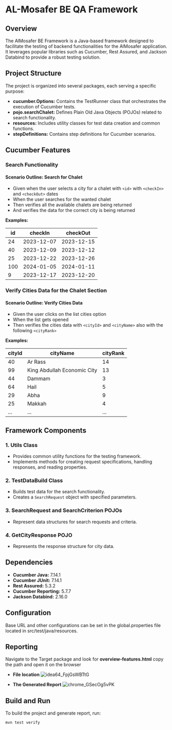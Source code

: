 # AL-Mosafer BE QA Framework

## Overview

The AlMosafer BE Framework is a Java-based framework designed to facilitate the testing of backend functionalities for the AlMosafer application. It leverages popular libraries such as Cucumber, Rest Assured, and Jackson Databind to provide a robust testing solution.

## Project Structure

The project is organized into several packages, each serving a specific purpose:

- **cucumber.Options:** Contains the TestRunner class that orchestrates the execution of Cucumber tests.
- **pojo.searchChalet:** Defines Plain Old Java Objects (POJOs) related to search functionality.
- **resources:** Includes utility classes for test data creation and common functions.
- **stepDefinitions:** Contains step definitions for Cucumber scenarios.

## Cucumber Features

### Search Functionality

#### Scenario Outline: Search for Chalet

- Given when the user selects a city for a chalet with `<id>` with `<checkIn>` and `<checkOut>` dates
- When the user searches for the wanted chalet
- Then verifies all the available chalets are being returned
- And verifies the data for the correct city is being returned

**Examples:**

| id  | checkIn    | checkOut   |
|----|------------|------------|
| 24 | 2023-12-07 | 2023-12-15 |
| 40 | 2023-12-09 | 2023-12-12 |
| 25 | 2023-12-22 | 2023-12-26 |
| 100 | 2024-01-05 | 2024-01-11 |
| 9 | 2023-12-17 | 2023-12-20 |

### Verify Cities Data for the Chalet Section

#### Scenario Outline: Verify Cities Data

- Given the user clicks on the list cities option
- When the list gets opened
- Then verifies the cities data with `<cityId>` and `<cityName>` also with the following `<cityRank>`

**Examples:**

| cityId | cityName                    | cityRank |
|--------|-----------------------------|----------|
| 40     | Ar Rass                     | 14       |
| 99     | King Abdullah Economic City | 13       |
| 44     | Dammam                      | 3        |
| 64     | Hail                        | 5        |
| 29     | Abha                        | 9        |
| 25     | Makkah                      | 4        |
| ...    | ...                         | ...      |

## Framework Components

### 1. Utils Class

- Provides common utility functions for the testing framework.
- Implements methods for creating request specifications, handling responses, and reading properties.

### 2. TestDataBuild Class

- Builds test data for the search functionality.
- Creates a `SearchRequest` object with specified parameters.

### 3. SearchRequest and SearchCriterion POJOs

- Represent data structures for search requests and criteria.

### 4. GetCityResponse POJO

- Represents the response structure for city data.

## Dependencies

- **Cucumber Java:** 7.14.1
- **Cucumber JUnit:** 7.14.1
- **Rest Assured:** 5.3.2
- **Cucumber Reporting:** 5.7.7
- **Jackson Databind:** 2.16.0

## Configuration
Base URL and other configurations can be set in the global.properties file located in src/test/java/resources.

## Reporting 
Navigate to the Target package and look for **overview-features.html** copy the path and open it on the browser 

- **File location**
![idea64_FpjGsWBTtG](https://github.com/malmomani997/AL-Mosafer_QABackend/assets/145292080/196745b3-6148-4120-9739-e85c1b8b4ace)

- **The Generated Report**
![chrome_GSecOg5vPK](https://github.com/malmomani997/AL-Mosafer_QABackend/assets/145292080/7fe0741d-4d54-4868-bca7-6a4d2c63f290)

## Build and Run

To build the project and generate report, run:

```bash
mvn test verify 
